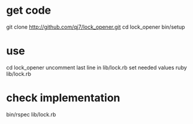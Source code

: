 # get code
git clone http://github.com/qj7/lock_opener.git
cd lock_opener
bin/setup

# use
cd lock_opener
uncomment last line in lib/lock.rb
set needed values
ruby lib/lock.rb

# check implementation
bin/rspec lib/lock.rb